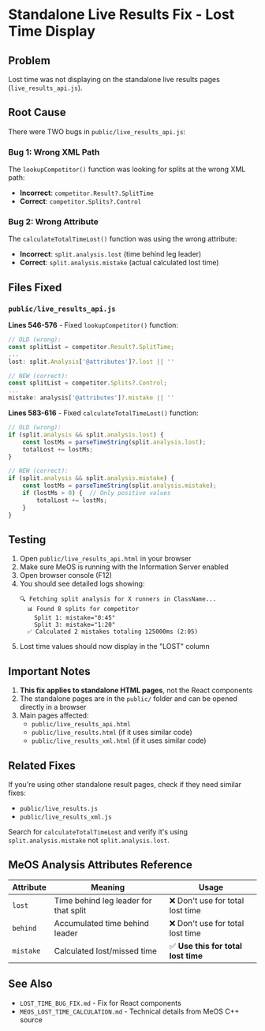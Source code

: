 # Standalone Live Results Fix - Lost Time Display

## Problem
Lost time was not displaying on the standalone live results pages (`live_results_api.js`).

## Root Cause
There were TWO bugs in `public/live_results_api.js`:

### Bug 1: Wrong XML Path
The `lookupCompetitor()` function was looking for splits at the wrong XML path:
- **Incorrect**: `competitor.Result?.SplitTime`
- **Correct**: `competitor.Splits?.Control`

### Bug 2: Wrong Attribute
The `calculateTotalTimeLost()` function was using the wrong attribute:
- **Incorrect**: `split.analysis.lost` (time behind leg leader)
- **Correct**: `split.analysis.mistake` (actual calculated lost time)

## Files Fixed

### `public/live_results_api.js`

**Lines 546-576** - Fixed `lookupCompetitor()` function:
```javascript
// OLD (wrong):
const splitList = competitor.Result?.SplitTime;
...
lost: split.Analysis['@attributes']?.lost || ''

// NEW (correct):
const splitList = competitor.Splits?.Control;
...
mistake: analysis['@attributes']?.mistake || ''
```

**Lines 583-616** - Fixed `calculateTotalTimeLost()` function:
```javascript
// OLD (wrong):
if (split.analysis && split.analysis.lost) {
    const lostMs = parseTimeString(split.analysis.lost);
    totalLost += lostMs;
}

// NEW (correct):
if (split.analysis && split.analysis.mistake) {
    const lostMs = parseTimeString(split.analysis.mistake);
    if (lostMs > 0) {  // Only positive values
        totalLost += lostMs;
    }
}
```

## Testing
1. Open `public/live_results_api.html` in your browser
2. Make sure MeOS is running with the Information Server enabled
3. Open browser console (F12)
4. You should see detailed logs showing:
   ```
   🔍 Fetching split analysis for X runners in ClassName...
     📊 Found 8 splits for competitor
       Split 1: mistake="0:45"
       Split 3: mistake="1:20"
     ✅ Calculated 2 mistakes totaling 125000ms (2:05)
   ```
5. Lost time values should now display in the "LOST" column

## Important Notes

1. **This fix applies to standalone HTML pages**, not the React components
2. The standalone pages are in the `public/` folder and can be opened directly in a browser
3. Main pages affected:
   - `public/live_results_api.html`
   - `public/live_results.html` (if it uses similar code)
   - `public/live_results_xml.html` (if it uses similar code)

## Related Fixes

If you're using other standalone result pages, check if they need similar fixes:
- `public/live_results.js`
- `public/live_results_xml.js`

Search for `calculateTotalTimeLost` and verify it's using `split.analysis.mistake` not `split.analysis.lost`.

## MeOS Analysis Attributes Reference

| Attribute | Meaning | Usage |
|-----------|---------|-------|
| `lost` | Time behind leg leader for that split | ❌ Don't use for total lost time |
| `behind` | Accumulated time behind leader | ❌ Don't use for total lost time |
| `mistake` | Calculated lost/missed time | ✅ **Use this for total lost time** |

## See Also
- `LOST_TIME_BUG_FIX.md` - Fix for React components
- `MEOS_LOST_TIME_CALCULATION.md` - Technical details from MeOS C++ source
